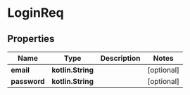 
# LoginReq

## Properties
| Name | Type | Description | Notes |
| ------------ | ------------- | ------------- | ------------- |
| **email** | **kotlin.String** |  |  [optional] |
| **password** | **kotlin.String** |  |  [optional] |



